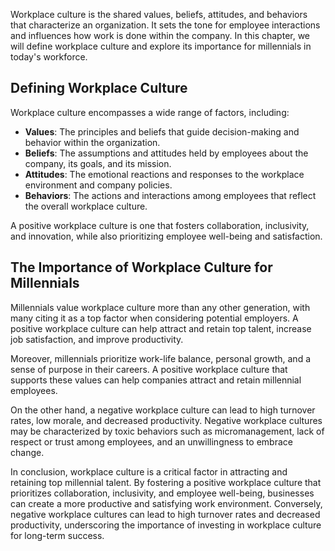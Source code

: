 
Workplace culture is the shared values, beliefs, attitudes, and behaviors that characterize an organization. It sets the tone for employee interactions and influences how work is done within the company. In this chapter, we will define workplace culture and explore its importance for millennials in today's workforce.

Defining Workplace Culture
--------------------------

Workplace culture encompasses a wide range of factors, including:

- **Values**: The principles and beliefs that guide decision-making and behavior within the organization.
- **Beliefs**: The assumptions and attitudes held by employees about the company, its goals, and its mission.
- **Attitudes**: The emotional reactions and responses to the workplace environment and company policies.
- **Behaviors**: The actions and interactions among employees that reflect the overall workplace culture.

A positive workplace culture is one that fosters collaboration, inclusivity, and innovation, while also prioritizing employee well-being and satisfaction.

The Importance of Workplace Culture for Millennials
---------------------------------------------------

Millennials value workplace culture more than any other generation, with many citing it as a top factor when considering potential employers. A positive workplace culture can help attract and retain top talent, increase job satisfaction, and improve productivity.

Moreover, millennials prioritize work-life balance, personal growth, and a sense of purpose in their careers. A positive workplace culture that supports these values can help companies attract and retain millennial employees.

On the other hand, a negative workplace culture can lead to high turnover rates, low morale, and decreased productivity. Negative workplace cultures may be characterized by toxic behaviors such as micromanagement, lack of respect or trust among employees, and an unwillingness to embrace change.

In conclusion, workplace culture is a critical factor in attracting and retaining top millennial talent. By fostering a positive workplace culture that prioritizes collaboration, inclusivity, and employee well-being, businesses can create a more productive and satisfying work environment. Conversely, negative workplace cultures can lead to high turnover rates and decreased productivity, underscoring the importance of investing in workplace culture for long-term success.
